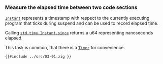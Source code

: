 ### Measure the elapsed time between two code sections

[`Instant`] represents a timestamp with respect to the currently executing program that ticks during suspend and can be used to record elapsed time.

Calling [`std.time.Instant.since`] returns a u64 representing nanoseconds elapsed.

This task is common, that there is a [`Timer`] for convenience.

```zig
{{#include ../src/03-01.zig }}
```

[`instant`]: https://ziglang.org/documentation/0.11.0/std/#A;std:time.Instant
[`timer`]: https://ziglang.org/documentation/0.11.0/std/#A;std:time.Timer
[`std.time.instant.since`]: https://ziglang.org/documentation/0.11.0/std/#A;std:time.Instant.since
